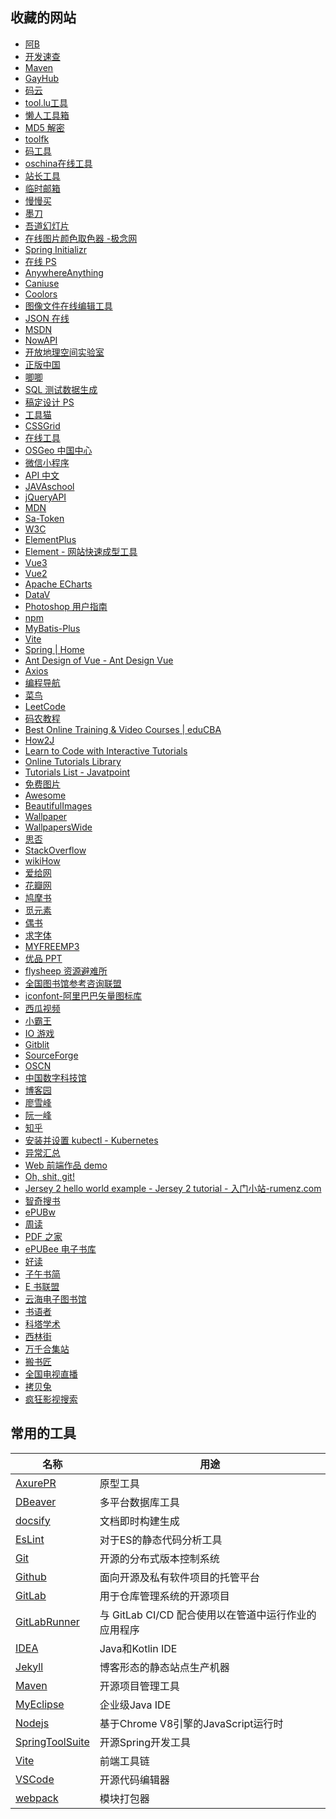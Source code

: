 ## 收藏的网站

- [阿B](http://www.bilibili.com/)
- [开发速查](https://devhints.io/)
- [Maven](https://central.sonatype.com/)
- [GayHub](https://github.com/)
- [码云](https://gitee.com/)
- [tool.lu工具](http://tool.lu/)
- [懒人工具箱](https://tool.lanrentuku.com/)
- [MD5 解密](https://www.somd5.com/)
- [toolfk](https://www.toolfk.com/)
- [码工具](http://www.matools.com/)
- [oschina在线工具](http://tool.oschina.net/)
- [站长工具](http://tool.chinaz.com/)
- [临时邮箱](http://24mail.chacuo.net/)
- [慢慢买](http://www.manmanbuy.com/)
- [墨刀](https://modao.cc/)
- [吾道幻灯片](https://www.woodo.cn/)
- [在线图片颜色取色器 -极念网](http://www.jiniannet.com/Page/AllColor)
- [Spring Initializr](https://start.spring.io/)
- [在线 PS](https://www.uupoop.com/)
- [AnywhereAnything](http://lackar.com/aa/)
- [Caniuse](https://caniuse.com/)
- [Coolors](https://coolors.co/)
- [图像文件在线编辑工具](https://www.iloveimg.com/zh-cn)
- [JSON 在线](https://www.sojson.com/)
- [MSDN](http://msdn.itellyou.cn/)
- [NowAPI](https://www.nowapi.com/)
- [开放地理空间实验室](https://www.osgeo.cn/list/ghealth/5?tag=)
- [正版中国](https://getitfree.cn/)
- [唧唧](http://www.jijidown.com/)
- [SQL 测试数据生成](http://datamaker.online/)
- [稿定设计 PS](https://ps.gaoding.com/#/)
- [工具猫](https://www.toolscat.com/)
- [CSSGrid](https://layoutit.com/)
- [在线工具 ](https://tool.oschina.net/)
- [OSGeo 中国中心](https://www.osgeo.cn/)
- [微信小程序](https://mp.weixin.qq.com/cgi-bin/wx?token=&lang=zh_CN)
- [API 中文](https://www.matools.com/api)
- [JAVAschool](http://www.51gjie.com/)
- [jQueryAPI](https://www.jquery123.com/)
- [MDN](https://developer.mozilla.org/zh-CN/)
- [Sa-Token](https://sa-token.cc/)
- [W3C](http://www.w3school.com.cn/)
- [ElementPlus](https://element-plus.org/)
- [Element - 网站快速成型工具](https://element.eleme.cn/#/zh-CN)
- [Vue3](https://cn.vuejs.org/)
- [Vue2](https://v2.cn.vuejs.org/)
- [Apache ECharts](https://echarts.apache.org/zh/index.html)
- [DataV](http://datav.jiaminghi.com/)
- [Photoshop 用户指南](https://helpx.adobe.com/cn/photoshop/user-guide.html)
- [npm](https://www.npmjs.com/)
- [MyBatis-Plus](https://baomidou.com/)
- [Vite](https://cn.vitejs.dev/)
- [Spring | Home](https://spring.io/)
- [Ant Design of Vue - Ant Design Vue](https://www.antdv.com/docs/vue/introduce-cn/)
- [Axios](https://www.axios-http.cn/)
- [编程导航](https://www.code-nav.cn/)
- [菜鸟](http://www.runoob.com/)
- [LeetCode](https://leetcode-cn.com/)
- [码农教程](http://www.manongjc.com/)
- [Best Online Training &amp; Video Courses | eduCBA](https://www.educba.com/)
- [How2J](http://how2j.cn/)
- [Learn to Code with Interactive Tutorials](https://scrimba.com/)
- [Online Tutorials Library](https://www.tutorialspoint.com/index.htm)
- [Tutorials List - Javatpoint](https://www.javatpoint.com/)
- [免费图片](https://www.stockio.com/)
- [Awesome](https://alpha.wallhaven.cc/)
- [BeautifulImages](https://unsplash.com/)
- [Wallpaper](https://wall.alphacoders.com/)
- [WallpapersWide](http://wallpaperswide.com/)
- [思否](https://segmentfault.com/)
- [StackOverflow](https://stackoverflow.com/)
- [wikiHow](https://zh.wikihow.com/%E9%A6%96%E9%A1%B5)
- [爱给网](http://www.aigei.com/)
- [花瓣网](https://huaban.com/)
- [鸠摩书](https://www.jiumodiary.com/)
- [觅元素](http://www.51yuansu.com/)
- [偶书](https://obook.cc/)
- [求字体](http://www.qiuziti.com/)
- [MYFREEMP3](http://tool.liumingye.cn/music/?page=homePage)
- [优品 PPT](http://www.ypppt.com/)
- [flysheep 资源避难所](http://flysheep.ys168.com/)
- [全国图书馆参考咨询联盟](http://www.ucdrs.superlib.net/)
- [iconfont-阿里巴巴矢量图标库](https://www.iconfont.cn/)
- [西瓜视频](https://www.ixigua.com/)
- [小霸王](https://www.yikm.net/)
- [IO 游戏](https://poki.cn/io)
- [Gitblit](http://www.gitblit.com/)
- [SourceForge](https://sourceforge.net/)
- [OSCN](https://www.oschina.net/)
- [中国数字科技馆](https://www.cdstm.cn/)
- [博客园](http://www.cnblogs.com/)
- [廖雪峰](https://www.liaoxuefeng.com/)
- [阮一峰](http://www.ruanyifeng.com/home.html)
- [知乎](https://www.zhihu.com/)
- [安装并设置 kubectl - Kubernetes](https://kubernetes.io/zh/docs/tasks/tools/install-kubectl/)
- [异常汇总](http://www.cnblogs.com/dunitian/p/4599258.html)
- [Web 前端作品 demo](https://xifengxx.github.io/web-demo/)
- [Oh, shit, git!](http://ohshitgit.com/)
- [Jersey 2 hello world example - Jersey 2 tutorial - 入门小站-rumenz.com](https://rumenz.com/java-topic/jersey/jersey2-hello-world-example/index.html)
- [智奇搜书](https://www.zqbook.top/)
- [ePUBw](https://epubw.com/)
- [周读](http://www.ireadweek.com/)
- [PDF 之家](https://www.pdfzj.com/)
- [ePUBee 电子书库](http://cn.epubee.com/books/)
- [好读](http://haodoo.net/)
- [子午书简](https://5kindle.com/)
- [E 书联盟](http://www.book118.com/)
- [云海电子图书馆](http://www.pdfbook.cn/)
- [书语者](https://book.shuyuzhe.com/)
- [科塔学术](https://site.sciping.com/)
- [西林街](https://xilinjie.cc/)
- [万千合集站](http://www.hejizhan.com/bbs/)
- [搬书匠](http://www.banshujiang.cn/)
- [全国电视直播](http://bddn.cn/zb.htm)
- [拷贝兔](https://cp.ifval.com/)
- [疯狂影视搜索](http://ifkdy.com)

## 常用的工具

| 名称                                          | 用途                                |
|---------------------------------------------|-----------------------------------|
| [AxurePR](./doc/AxurePR.md)                 | 原型工具                              |
| [DBeaver](./doc/DBeaver.md)                 | 多平台数据库工具                          |
| [docsify](./doc/docsify.md)                 | 文档即时构建生成                          |
| [EsLint](./doc/EsLint.md)                   | 对于ES的静态代码分析工具                     |
| [Git](./doc/Git.md)                         | 开源的分布式版本控制系统                      |
| [Github](./doc/Github.md)                   | 面向开源及私有软件项目的托管平台                  |
| [GitLab](./doc/GitLab.md)                   | 用于仓库管理系统的开源项目                     |
| [GitLabRunner](./doc/GitLabRunner.md)       | 与 GitLab CI/CD 配合使用以在管道中运行作业的应用程序 |
| [IDEA](./doc/IDEA.md)                       | Java和Kotlin IDE                   |
| [Jekyll](./doc/Jekyll.md)                   | 博客形态的静态站点生产机器                     |
| [Maven](./doc/Maven.md)                     | 开源项目管理工具                          |
| [MyEclipse](./doc/MyEclipse.md)             | 企业级Java IDE                       |
| [Nodejs](./doc/Nodejs.md)                   | 基于Chrome V8引擎的JavaScript运行时       |
| [SpringToolSuite](./doc/SpringToolSuite.md) | 开源Spring开发工具                      |
| [Vite](./doc/vite.md)                       | 前端工具链                             |
| [VSCode](./doc/VSCode.md)                   | 开源代码编辑器                           |
| [webpack](./doc/webpack.md)                 | 模块打包器                             |


